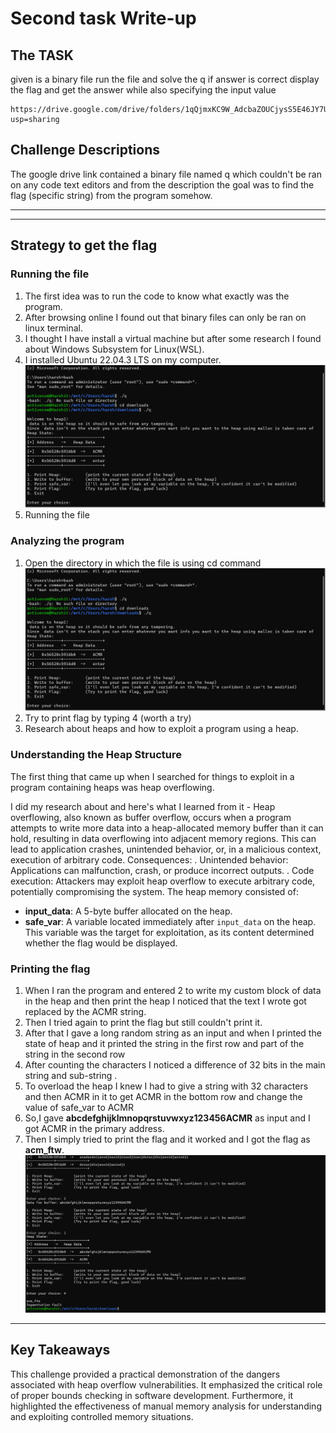 # Second task  Write-up

## The TASK
 given is a binary file run the file and solve the q if answer is correct display the flag and get the answer while also specifying the input value

    https://drive.google.com/drive/folders/1qQjmxKC9W_AdcbaZOUCjysS5E46JY7UL?usp=sharing


## Challenge Descriptions
The google drive link contained a binary file named q which couldn't be ran on any code text editors and from the description the goal was to find the flag (specific string) from the program somehow.

--- 


---

## Strategy to get the flag
### Running the file
1. The first idea was to run the code to know what exactly was the program.
2. After browsing online I found out that binary files can only be ran on linux terminal.
3. I thought I have install a virtual machine but after some research I found about Windows Subsystem for Linux(WSL).
4. I installed Ubuntu 22.04.3 LTS on my computer.
![alt text](image.png)
5. Running the file

### Analyzing the program 
1. Open the directory in which the file is using cd command
![alt text](image.png)
2. Try to print flag by typing 4 (worth a try)
3. Research about heaps and how to exploit a program using a heap.

### Understanding the Heap Structure
The first thing that came up when I searched for things to exploit in a program containing heaps was heap overflowing.

I did my research about and here's what I learned from it -
            Heap overflowing, also known as buffer overflow, occurs when a program attempts to write more data into a heap-allocated memory buffer than it can hold, resulting in data overflowing into adjacent memory regions. This can lead to application crashes, unintended behavior, or, in a malicious context, execution of arbitrary code.
            Consequences:
                    . Unintended behavior: Applications can malfunction, crash, or produce incorrect outputs.
                    . Code execution: Attackers may exploit heap overflow to execute arbitrary code, potentially compromising the system.
The heap memory consisted of:
- **input_data**: A 5-byte buffer allocated on the heap.
- **safe_var**: A variable located immediately after `input_data` on the heap. This variable was the target for exploitation, as its content determined whether the flag would be displayed.

### Printing the flag 
1. When I ran the program and entered 2 to write my custom block of data in the heap and then print the heap I noticed that the text I  wrote got replaced by the ACMR string.
2. Then I tried again to print the flag but still couldn't print it.
3. After that I gave a long random string as an input and when I printed the state of heap and it printed the string in the first row and part of the string in the second row 
4. After counting the characters I noticed a difference of 32 bits in the main string and sub-string .
5. To overload the heap I knew I had to give a string with 32 characters and then ACMR in it to get ACMR in the bottom row and change the value of safe_var to ACMR
6. So,I gave **abcdefghijklmnopqrstuvwxyz123456ACMR** as input and I got ACMR in the primary address.
7. Then I simply tried to print the flag and it worked and I got the flag as **acm_ftw**.
![alt text](image-1.png)


---
## Key Takeaways
This challenge provided a practical demonstration of the dangers associated with heap overflow vulnerabilities. It emphasized the critical role of proper bounds checking in software development. Furthermore, it highlighted the effectiveness of manual memory analysis for understanding and exploiting controlled memory situations.


